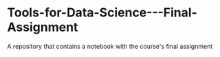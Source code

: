 # Tools-for-Data-Science---Final-Assignment
A repository that contains a notebook with the course's final assignment
